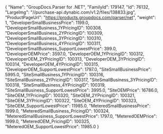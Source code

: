 {
    "Name": "GroupDocs.Parser for .NET",
    "FamilyId": 179147,
    "Id": 76132,
    "LargeImg": "//purchase-api.dynabic.com/v1.2/files/138833.jpg",
    "ProductPageUrl": "https://products.groupdocs.com/parser/net",
    "weight": 1,
    "DeveloperSmallBusinessPrice": 1199.0,
    "DeveloperSmallBusiness_1YPricingID": 100308,
    "DeveloperSmallBusiness_2YPricingID": 100309,
    "DeveloperSmallBusiness_3YPricingID": 100310,
    "DeveloperSmallBusiness_4YPricingID": 100311,
    "DeveloperSmallBusiness_SupportLowestPrice": 399.0,
    "DeveloperOEMPrice": 3597.0,
    "DeveloperOEM_1YPricingID": 100312,
    "DeveloperOEM_2YPricingID": 100313,
    "DeveloperOEM_3YPricingID": 100314,
    "DeveloperOEM_4YPricingID": 100315,
    "DeveloperOEM_SupportLowestPrice": 1797.0,
    "SiteSmallBusinessPrice": 5995.0,
    "SiteSmallBusiness_1YPricingID": 100316,
    "SiteSmallBusiness_2YPricingID": 100317,
    "SiteSmallBusiness_3YPricingID": 100318,
    "SiteSmallBusiness_4YPricingID": 100319,
    "SiteSmallBusiness_SupportLowestPrice": 3995.0,
    "SiteOEMPrice": 16786.0,
    "SiteOEM_1YPricingID": 100320,
    "SiteOEM_2YPricingID": 100321,
    "SiteOEM_3YPricingID": 100322,
    "SiteOEM_4YPricingID": 100323,
    "SiteOEM_SupportLowestPrice": 11985.0,
    "MeteredSmallBusinessPrice": 1999.0,
    "MeteredSmallBusiness_PricingID": 100324,
    "MeteredSmallBusiness_SupportLowestPrice": 1797.0,
    "MeteredOEMPrice": 1999.0,
    "MeteredOEM_PricingID": 100325,
    "MeteredOEM_SupportLowestPrice": 11985.0
}